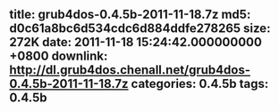 title: grub4dos-0.4.5b-2011-11-18.7z
md5: d0c61a8bc6d534cdc6d884ddfe278265
size: 272K
date: 2011-11-18 15:24:42.000000000 +0800
downlink: http://dl.grub4dos.chenall.net/grub4dos-0.4.5b-2011-11-18.7z
categories: 0.4.5b
tags: 0.4.5b
---


